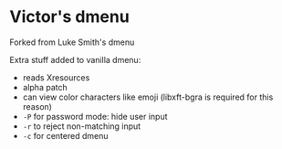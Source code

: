 # Victor's dmenu

Forked from Luke Smith's dmenu

Extra stuff added to vanilla dmenu:

- reads Xresources
- alpha patch
- can view color characters like emoji (libxft-bgra is required for this reason)
- `-P` for password mode: hide user input
- `-r` to reject non-matching input
- `-c` for centered dmenu
